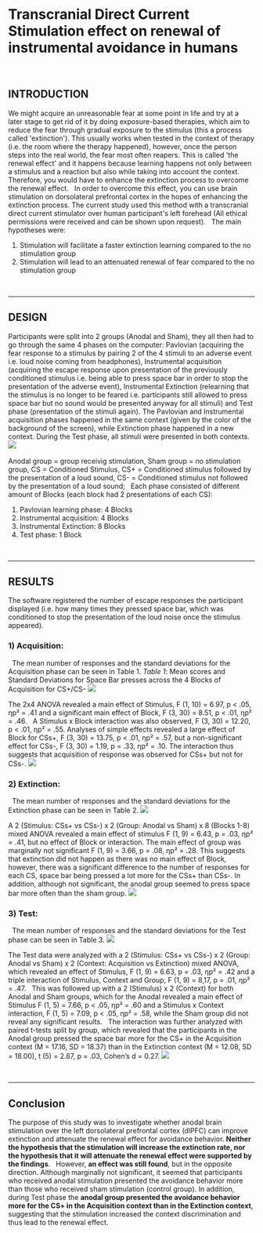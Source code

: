 # Transcranial Direct Current Stimulation effect on renewal of instrumental avoidance in humans 
&nbsp;
## **INTRODUCTION**
We might acquire an unreasonable fear at some point in life and try at a later stage to get rid of it by doing exposure-based therapies, which aim to reduce the fear through gradual exposure to the stimulus (this a process called 'extinction'). This usually works when tested in the context of therapy (i.e. the room where the therapy happened), however, once the person steps into the real world, the fear most often reapers. This is called 'the renewal effect' and it happens because learning happens not only between a stimulus and a reaction but also while taking into account the context. Therefore, you would have to enhance the extinction process to overcome the renewal
effect. 
&nbsp;
In order to overcome this effect, you can use brain stimulation on dorsolateral prefrontal cortex in the hopes of enhancing the extinction process.
The current study used this method with a transcranial direct current stimulator over human participant's left forehead (All ethical permissions were received and can be shown upon request).
&nbsp;
The main hypotheses were:
1) Stimulation will facilitate a faster extinction learning compared to the no stimulation group
2) Stimulation will lead to an attenuated renewal of fear compared to the no stimulation group

&nbsp;
***
## **DESIGN**
Participants were split into 2 groups (Anodal and Sham), they all then had to go through the same 4 phases on the computer: Pavlovian (acquiring the fear response to a stimulus  by pairing 2 of the 4 stimuli to an adverse event i.e. loud noise coming from headphones), Instrumental acquisition (acquiring the escape response upon presentation of the previously conditioned stimulus i.e. being able to press space bar in order to stop the presentation of the adverse event), Instrumental Extinction (relearning that the stimulus is no longer to be feared i.e. participants still allowed to press space bar but no sound would be presented anyway for all stimuli) and Test phase (presentation of the stimuli again). The Pavlovian and Instrumental acquisition phases happened in the same context (given by the color of the background of the screen), while Extinction phase happened in a new context. During the Test phase, all stimuli were presented in both contexts.
&nbsp;
![](images/1.JPG)
&nbsp;

Anodal group = group receivig stimulation,
Sham group = no stimulation group,
CS = Conditioned Stimulus,
CS+ = Conditioned stimulus followed by the presentation of a loud sound,
CS- = Conditioned stimulus not followed by the presentation of a loud sound;
&nbsp;
Each phase consisted of different amount of Blocks (each block had 2 presentations of each CS):

1)  Pavlovian learning phase: 4 Blocks
2) Instrumental acquisition: 4 Blocks
3) Instrumental Extinction: 8 Blocks
4) Test phase: 1 Block

&nbsp;
***
## **RESULTS**
The software registered the number of escape responses the participant displayed (i.e. how many times they pressed space bar, which was conditioned to stop the presentation of the loud noise once the stimulus appeared).
### 1) **Acquisition:** 
&nbsp;
The mean number of responses and the standard deviations for the Acquisition phase can be seen in Table 1.
_Table 1_: Mean scores and Standard Deviations for Space Bar presses across the 4 Blocks of Acquisition for CS+/CS-
![](images/11.JPG)

The 2x4 ANOVA revealed a main effect of Stimulus, F (1, 10) = 6.97, p < .05, ηp² = .41 and a significant main effect of Block, F (3, 30) = 8.51, p < .01, ηp² = .46. 
&nbsp;
A Stimulus x Block interaction was also observed, F (3, 30) = 12.20, p < .01, ηp² = .55. Analyses of simple effects revealed a large effect of Block for CSs+, F (3, 30) = 13.75, p < .01, ηp² = .57, but a non-significant effect for CSs-, F (3, 30) = 1.19, p = .33, ηp² = .10. The interaction thus suggests that acquisition of response was observed for CSs+ but not for CSs-.
![](images/2.JPG)

### 2) **Extinction:**
&nbsp;
The mean number of responses and the standard deviations for the Extinction phase can be seen in Table 2.
![](images/11.JPG)

A 2 (Stimulus: CSs+ vs CSs-) x 2 (Group: Anodal vs Sham) x 8 (Blocks 1-8) mixed ANOVA revealed a main effect of stimulus F (1, 9) = 6.43, p = .03, ηp² = .41, but no effect of Block or interaction. The main effect of group was marginally not significant F (1, 9) = 3.66, p = .08, ηp² = .28. This suggests that extinction did not happen as there was no main effect of Block, however, there was a significant difference to the number of responses for each CS, space bar being pressed a lot more for the CSs+ than CSs-. In addition, although not significant, the anodal group seemed to press space bar more often than the sham group. 
![](images/3.JPG)

### 3) **Test:** 
&nbsp;
The mean number of responses and the standard deviations for the Test phase can be seen in Table 3.
![](images/11.JPG)

The Test data were analyzed with a 2 (Stimulus: CSs+ vs CSs-) x 2 (Group: Anodal vs Sham) x 2 (Context: Acquisition vs Extinction) mixed ANOVA, which revealed an effect of Stimulus, F (1, 9) = 6.63, p = .03, ηp² = .42 and a triple interaction of Stimulus, Context and Group, F (1, 9) = 8,17, p = .01, ηp² = .47. 
&nbsp;
This was followed up with a 2 (Stimulus) x 2 (Context) for both Anodal and Sham groups, which for the Anodal revealed a main effect of Stimulus F (1, 5) = 7.66, p < .05, ηp² = .60 and a Stimulus x Context interaction, F (1, 5) = 7.09, p < .05, ηp² = .58, while the Sham group did not reveal any significant results.
&nbsp;
The interaction was further analyzed with paired t-tests split by group, which revealed that the participants in the Anodal group pressed the space bar more for the CS+ in the Acquisition context (M = 17.16, SD = 18.37) than in the Extinction context (M = 12.08, SD = 18.00), t (5) = 2.87, p = .03, Cohen’s d = 0.27.
![](images/4.JPG)

&nbsp;
***
## **Conclusion**
The purpose of this study was to investigate whether anodal brain stimulation over the left dorsolateral prefrontal cortex (dlPFC) can improve extinction and attenuate the renewal effect for avoidance behavior. **Neither the hypothesis that the stimulation will increase the extinction rate, nor the hypothesis that it will attenuate the renewal effect were supported by the findings**.
&nbsp;
However, **an effect was still found**, but in the opposite direction. Although marginally not significant, it seemed that participants who received anodal stimulation presented the avoidance behavior more than those who received sham stimulation (control group). In addition, during Test phase the **anodal group presented the avoidance behavior more for the CS+ in the Acquisition context than in the Extinction context**, suggesting that the stimulation increased the context discrimination and thus lead to the renewal effect. 
